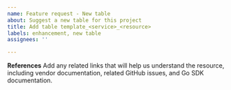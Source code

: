 ```yaml
---
name: Feature request - New table
about: Suggest a new table for this project
title: Add table template_<service>_<resource>
labels: enhancement, new table
assignees: ''

---
```


**References**
Add any related links that will help us understand the resource, including vendor documentation, related GitHub issues, and Go SDK documentation.
